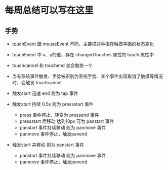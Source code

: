 # 每周总结可以写在这里
## 手势
- touchEvent 跟 mouseEvent 不同，主要描述手指在触摸平面的状态变化
- touchEvent 中 x、y的值，存在 changedTouches 属性的 touch 属性中
- touchcancel 和 touchend 总会触发一个
- 当有系统事件触发、手势被识别为系统手势、某个事件出现取消了触摸等情况时，会触发 touchcancel

- 触发start 迅速 end 则为 tap 事件
- 触发start 持续 0.5s 则为 pressstart 事件
    - press 事件停止，转变为 pressend 事件
    - pressstart 后移动 达到10px 可为 panstart 事件
    - panstart 事件持续移动 则为 panmove 事件
    - panmove 事件停止，触发panend
- 触发start 并移动 则为 panstart 事件
    - panstart 事件持续移动 则为 panmove 事件
    - panmove 事件停止，触发panend